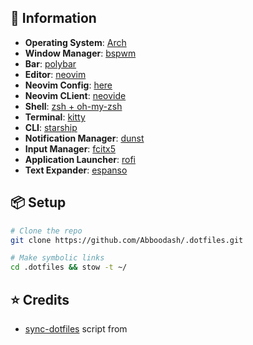 ## 🍃 Information

- **Operating System**: [Arch](https://archlinux.org)
- **Window Manager**: [bspwm](https://github.com/baskerville/bspwm)
- **Bar**: [polybar](https://github.com/polybar/polybar)
- **Editor**: [neovim](https://neovim.io)
- **Neovim Config**: [here](https://github.com/Abboodash/nvim.lua)
- **Neovim CLient**: [neovide](https://neovide.dev)
- **Shell**: [zsh + oh-my-zsh](https://ohmyz.sh)
- **Terminal**: [kitty](https://sw.kovidgoyal.net/kitty/)
- **CLI**: [starship](https://starship.rs)
- **Notification Manager**: [dunst](https://dunst-project.org)
- **Input Manager**: [fcitx5](https://github.com/fcitx5/fcitx5)
- **Application Launcher**: [rofi](https://github.com/davatorium/rofi)
- **Text Expander**: [espanso](https://espanso.org)

## 📦 Setup

```bash
# Clone the repo
git clone https://github.com/Abboodash/.dotfiles.git

# Make symbolic links
cd .dotfiles && stow -t ~/
```

## ⭐ Credits

- [sync-dotfiles](/.bin/sync-dotfiles) script from []()
